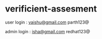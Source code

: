 # verificient-assesment

user login : vaishu@gmail.com
              parth123@
              
admin login : isha@gmail.com
              redhat123@
